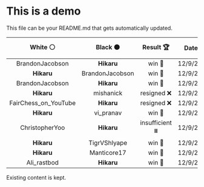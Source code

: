 # This is a demo

This file can be your README.md that gets automatically updated.

<!--START_SECTION:chessStats-->
<!-- Automatically generated with https://github.com/Balastrong/chess-stats-action -->

| White ⚪ | Black ⚫ | Result 🏆 | Date 📅 | Position 🗺️ |
|:---:|:---:|:---:|:---:|:---:|
| BrandonJacobson | **Hikaru** | win 🥇 | 12/9/2023 | <a href="http://www.ee.unb.ca/cgi-bin/tervo/fen.pl?select=6k1/5R1p/3p2p1/2pPq3/2P1B1P1/4pP1P/4Qb2/7K b - -">Link</a> |
| **Hikaru** | BrandonJacobson | win 🥇 | 12/9/2023 | <a href="http://www.ee.unb.ca/cgi-bin/tervo/fen.pl?select=8/8/2B2p1k/4pP1p/4P2P/4K3/8/8 b - -">Link</a> |
| BrandonJacobson | **Hikaru** | win 🥇 | 12/9/2023 | <a href="http://www.ee.unb.ca/cgi-bin/tervo/fen.pl?select=4B3/2B4k/p4p2/P7/4P2P/8/2pb1K2/8 w - -">Link</a> |
| **Hikaru** | mishanick | resigned ❌ | 12/9/2023 | <a href="http://www.ee.unb.ca/cgi-bin/tervo/fen.pl?select=6k1/5p2/7p/p1p3p1/2P1n3/1P3P1P/P3R2P/3r1K2 w - -">Link</a> |
| FairChess_on_YouTube | **Hikaru** | resigned ❌ | 12/9/2023 | <a href="http://www.ee.unb.ca/cgi-bin/tervo/fen.pl?select=2r5/3RP3/1p4n1/p5k1/3K4/1P6/P5P1/4R3 b - -">Link</a> |
| **Hikaru** | vi_pranav | win 🥇 | 12/9/2023 | <a href="http://www.ee.unb.ca/cgi-bin/tervo/fen.pl?select=8/1b3k1p/pp4p1/3p4/1P3b1q/7Q/PB2B1P1/3R2K1 b - -">Link</a> |
| ChristopherYoo | **Hikaru** | insufficient ⏸️ | 12/9/2023 | <a href="http://www.ee.unb.ca/cgi-bin/tervo/fen.pl?select=8/2K5/5k2/8/B7/8/8/8 b - -">Link</a> |
| **Hikaru** | TigrVShlyape | win 🥇 | 12/9/2023 | <a href="http://www.ee.unb.ca/cgi-bin/tervo/fen.pl?select=8/8/1K3k2/p1p2p2/PbB2P2/1P5P/6R1/8 b - -">Link</a> |
| **Hikaru** | Manticore17 | win 🥇 | 12/9/2023 | <a href="http://www.ee.unb.ca/cgi-bin/tervo/fen.pl?select=7k/p4NR1/4N3/8/2p3P1/1n2P2P/4nPK1/r7 b - -">Link</a> |
| Ali_rastbod | **Hikaru** | win 🥇 | 12/9/2023 | <a href="http://www.ee.unb.ca/cgi-bin/tervo/fen.pl?select=8/p3k2p/1pp3p1/3pb3/4p2P/R6N/2PK4/1n6 w - -">Link</a> |

<!--END_SECTION:chessStats-->

Existing content is kept.
